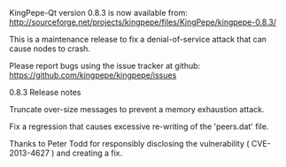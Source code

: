 KingPepe-Qt version 0.8.3 is now available from:
  http://sourceforge.net/projects/kingpepe/files/KingPepe/kingpepe-0.8.3/

This is a maintenance release to fix a denial-of-service attack that
can cause nodes to crash.

Please report bugs using the issue tracker at github:
  https://github.com/kingpepe/kingpepe/issues

0.8.3 Release notes

Truncate over-size messages to prevent a memory exhaustion attack.

Fix a regression that causes excessive re-writing of the 'peers.dat' file.


Thanks to Peter Todd for responsibly disclosing the vulnerability
( CVE-2013-4627 ) and creating a fix.
